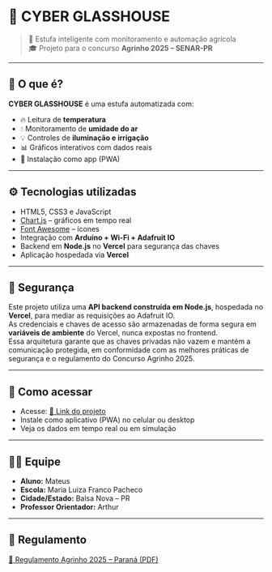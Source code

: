 # 🍓 CYBER GLASSHOUSE

> 🌿 Estufa inteligente com monitoramento e automação agrícola  
> 🎓 Projeto para o concurso **Agrinho 2025 – SENAR-PR**

---

## 🚀 O que é?

**CYBER GLASSHOUSE** é uma estufa automatizada com:

- 🔥 Leitura de **temperatura**  
- 💧 Monitoramento de **umidade do ar**  
- 💡 Controles de **iluminação e irrigação**  
- 📊 Gráficos interativos com dados reais  
- 📱 Instalação como app (PWA)

---

## ⚙️ Tecnologias utilizadas

- HTML5, CSS3 e JavaScript  
- [Chart.js](https://www.chartjs.org/) – gráficos em tempo real  
- [Font Awesome](https://fontawesome.com/) – ícones  
- Integração com **Arduino + Wi-Fi + Adafruit IO**  
- Backend em **Node.js** no **Vercel** para segurança das chaves  
- Aplicação hospedada via **Vercel**

---

## 🔐 Segurança

Este projeto utiliza uma **API backend construída em Node.js**, hospedada no **Vercel**, para mediar as requisições ao Adafruit IO.  
As credenciais e chaves de acesso são armazenadas de forma segura em **variáveis de ambiente** do Vercel, nunca expostas no frontend.  
Essa arquitetura garante que as chaves privadas não vazem e mantém a comunicação protegida, em conformidade com as melhores práticas de segurança e o regulamento do Concurso Agrinho 2025.

---

## 📲 Como acessar

- Acesse: [🔗 Link do projeto](https://agrinho-2025-seven-hazel.vercel.app/)  
- Instale como aplicativo (PWA) no celular ou desktop  
- Veja os dados em tempo real ou em simulação

---

## 🧑‍🏫 Equipe

- **Aluno:** Mateus  
- **Escola:** Maria Luiza Franco Pacheco  
- **Cidade/Estado:** Balsa Nova – PR  
- **Professor Orientador:** Arthur

---

## 📄 Regulamento

[📘 Regulamento Agrinho 2025 – Paraná (PDF)](https://agrinho.sistemafaep.org.br/servidor/uploads/agrinho2025/publicacoes_portal/2025-1-1748365705.pdf)
